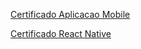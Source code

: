 [Certificado Aplicacao Mobile](Certificado_Desenvolvendo_Aplicacoes_Mobile.pdf)

[Certificado React Native](Certificado_React_Native_Criando_apps_do_zero_ao_avancado.pdf)
